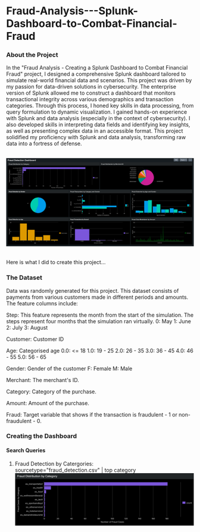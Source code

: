 <h1>Fraud-Analysis---Splunk-Dashboard-to-Combat-Financial-Fraud</h1>

<h3>About the Project</h3>

In the "Fraud Analysis - Creating a Splunk Dashboard to Combat Financial Fraud" project, I designed a comprehensive Splunk dashboard tailored to simulate real-world financial data and scenarios. This project was driven by my passion for data-driven solutions in cybersecurity. The enterprise version of Splunk allowed me to construct a dashboard that monitors transactional integrity across various demographics and transaction categories. Through this process, I honed key skills in data processing, from query formulation to dynamic visualization. I gained hands-on experience with Splunk and data analysis (especially in the context of cybersecurity). I also developed skills in interpreting data fields and identifying key insights, as well as presenting complex data in an accessible format. This project solidified my proficiency with Splunk and data analysis, transforming raw data into a fortress of defense. <br>
<br>

![Dashboard](assets/Dashboard.png) <br>
<br>

Here is what I did to create this project... 

<h3>The Dataset</h3>

Data was randomly generated for this project. This dataset consists of payments from various customers made in different periods and amounts. The feature columns include:

Step: This feature represents the month from the start of the simulation. The steps represent four months that the simulation ran virtually.
0: May
1: June
2: July
3: August

Customer: Customer ID

Age: Categorised age
0.0: <= 18
1.0: 19 - 25
2.0: 26 - 35
3.0: 36 - 45
4.0: 46 - 55
5.0: 56 - 65

Gender: Gender of the customer
F: Female
M: Male

Merchant: The merchant's ID. 

Category: Category of the purchase. 

Amount: Amount of the purchase.

Fraud: Target variable that shows if the transaction is fraudulent - 1 or non-fraudulent - 0.

<h3>Creating the Dashboard</h3>
<h4>Search Queries</h4>

1. Fraud Detection by Catergories:<br>
   sourcetype="fraud_detection.csv" | top category <br>
   ![Category](assets/Category.png)<br>
